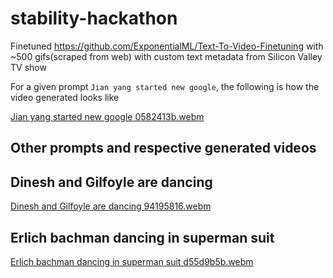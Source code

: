 # stability-hackathon

Finetuned https://github.com/ExponentialML/Text-To-Video-Finetuning with ~500 gifs(scraped from web) with custom text metadata from Silicon Valley TV show

For a given prompt `Jian yang started new google`, the following is how the video generated looks like

[Jian yang started new google 0582413b.webm](https://github.com/one-shot-finish/stability-hackathon/assets/23659430/3b02db8a-b616-4097-b47e-16527a5023fd)

## Other prompts and respective generated videos

## Dinesh and Gilfoyle are dancing

[Dinesh and Gilfoyle are dancing 94195816.webm](https://github.com/one-shot-finish/stability-hackathon/assets/23659430/6d392a9a-849c-409a-88f4-4b420588817d)

## Erlich bachman dancing in superman suit
[Erlich bachman dancing in superman suit d55d9b5b.webm](https://github.com/one-shot-finish/stability-hackathon/assets/23659430/513161d0-a14b-4042-ae42-1d9e60ccc3e6)
